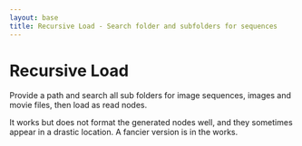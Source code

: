 ```yaml
---
layout: base
title: Recursive Load - Search folder and subfolders for sequences
---
```


# Recursive Load

Provide a path and search all sub folders for image sequences, images and movie files, then load as read nodes.

It works but does not format the generated nodes well, and they sometimes appear in a drastic location. A fancier version is in the works.

```python

